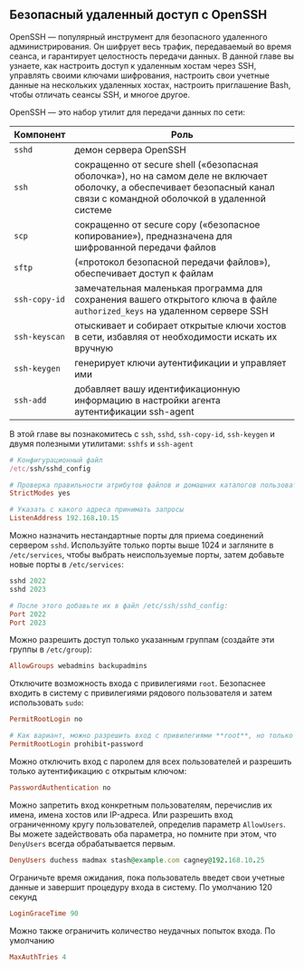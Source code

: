 ## Безопасный удаленный доступ с OpenSSH

OpenSSH — популярный инструмент для безопасного удаленного администрирования. Он шифрует весь трафик, передаваемый во время сеанса, и гарантирует целостность передачи данных. В данной главе вы узнаете, как настроить доступ к удаленным хостам через SSH, управлять своими ключами шифрования, настроить свои учетные данные на нескольких удаленных хостах, настроить приглашение Bash, чтобы отличать сеансы SSH, и многое другое.

OpenSSH — это набор утилит для передачи данных по сети:

| Компонент | Роль |
| ------- | ----------- |
| `sshd` | демон сервера OpenSSH |
| `ssh` | сокращенно от secure shell («безопасная оболочка»), но на самом деле не включает оболочку, а обеспечивает безопасный канал связи с командной оболочкой в удаленной системе |
| `scp` | сокращенно от secure copy («безопасное копирование»), предназначена для шифрованной передачи файлов |
| `sftp` | («протокол безопасной передачи файлов»), обеспечивает доступ к файлам |
| `ssh-copy-id` | замечательная маленькая программа для сохранения вашего открытого ключа в файле `authorized_keys` на удаленном сервере SSH |
| `ssh-keyscan` | отыскивает и собирает открытые ключи хостов в сети, избавляя от необходимости искать их вручную |
| `ssh-keygen` | генерирует ключи аутентификации и управляет ими |
| `ssh-add` | добавляет вашу идентификационную информацию в настройки агента аутентификации ssh-agent |

В этой главе вы познакомитесь с `ssh`, `sshd`, `ssh-copy-id`, `ssh-keygen` и двумя полезными утилитами: `sshfs` и `ssh-agent`

```ruby
# Конфигурационный файл
/etc/ssh/sshd_config

# Проверка правильности атрибутов файлов и домашних каталогов пользователей, прежде чем принимать от них запросы на подключение:
StrictModes yes

# Указать с какого адреса принимать запросы
ListenAddress 192.168.10.15
```


Можно назначить нестандартные порты для приема соединений сервером `sshd`. Используйте только порты выше 1024 и загляните в `/etc/services`, чтобы выбрать неиспользуемые порты, затем добавьте новые порты в `/etc/services`:

```ruby
sshd 2022
sshd 2023

# После этого добавьте их в файл /etc/ssh/sshd_config:
Port 2022
Port 2023
```

Можно разрешить доступ только указанным группам (создайте эти группы в `/etc/group`):

```ruby
AllowGroups webadmins backupadmins
```

Отключите возможность входа с привилегиями `root`. Безопаснее входить в систему с привилегиями рядового пользователя и затем использовать `sudo`:

```ruby
PermitRootLogin no

# Как вариант, можно разрешить вход с привилегиями **root**, но только методом аутентификации с открытым ключом
PermitRootLogin prohibit-password
```

Можно отключить вход с паролем для всех пользователей и разрешить только аутентификацию с открытым ключом:

```ruby
PasswordAuthentication no
```

Можно запретить вход конкретным пользователям, перечислив их имена, имена хостов или IP-адреса. Или разрешить вход ограниченному кругу пользователей, определив параметр `AllowUsers`. Вы можете задействовать оба параметра, но помните при этом, что `DenyUsers` всегда обрабатывается первым.

```ruby
DenyUsers duchess madmax stash@example.com cagney@192.168.10.25
```

Ограничьте время ожидания, пока пользователь введет свои учетные данные и завершит процедуру входа в систему. По умолчанию 120 секунд

```ruby
LoginGraceTime 90
```

Можно также ограничить количество неудачных попыток входа. По умолчанию

```ruby
MaxAuthTries 4
```
